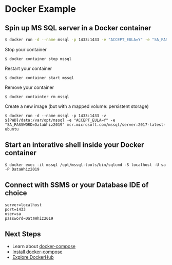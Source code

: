 # Docker Example

## Spin up MS SQL server in a Docker container

```bash
$ docker run -d --name mssql -p 1433:1433 -e "ACCEPT_EULA=Y" -e "SA_PASSWORD=DataWhiz2019" mcr.microsoft.com/mssql/server:2017-latest-ubuntu
```

Stop your container

```
$ docker container stop mssql
```

Restart your container

```
$ docker container start mssql
```

Remove your container

```
$ docker containter rm mssql
```

Create a new image (but with a mapped volume: persistent storage)

```
$ docker run -d --name mssql -p 1433:1433 -v ${PWD}/data:/var/opt/mssql -e "ACCEPT_EULA=Y" -e "SA_PASSWORD=DataWhiz2019" mcr.microsoft.com/mssql/server:2017-latest-ubuntu
```

## Start an interative shell inside your Docker container

```
$ docker exec -it mssql /opt/mssql-tools/bin/sqlcmd -S localhost -U sa -P DataWhiz2019
```

## Connect with SSMS or your Database IDE of choice

```
server=localhost
port=1433
user=sa
password=DataWhiz2019
```


## Next Steps

* Learn about [docker-compose](https://docs.docker.com/compose/)
* [Install docker-compose](https://docs.docker.com/compose/install/)
* [Explore DockerHub](https://hub.docker.com/search?q=&type=image)